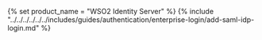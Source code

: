 {% set product_name = "WSO2 Identity Server" %}
{% include "../../../../../../includes/guides/authentication/enterprise-login/add-saml-idp-login.md" %}